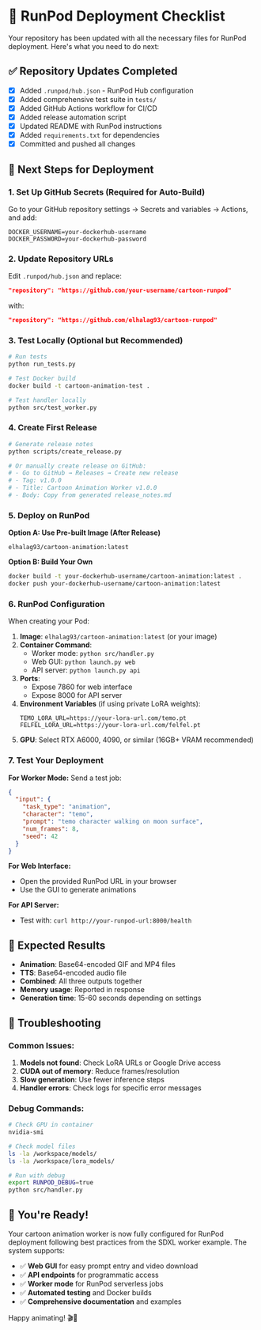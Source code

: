 # 🚀 RunPod Deployment Checklist

Your repository has been updated with all the necessary files for RunPod deployment. Here's what you need to do next:

## ✅ Repository Updates Completed

- [x] Added `.runpod/hub.json` - RunPod Hub configuration
- [x] Added comprehensive test suite in `tests/`
- [x] Added GitHub Actions workflow for CI/CD
- [x] Added release automation script
- [x] Updated README with RunPod instructions
- [x] Added `requirements.txt` for dependencies
- [x] Committed and pushed all changes

## 🔧 Next Steps for Deployment

### 1. Set Up GitHub Secrets (Required for Auto-Build)

Go to your GitHub repository settings → Secrets and variables → Actions, and add:

```
DOCKER_USERNAME=your-dockerhub-username
DOCKER_PASSWORD=your-dockerhub-password
```

### 2. Update Repository URLs

Edit `.runpod/hub.json` and replace:
```json
"repository": "https://github.com/your-username/cartoon-runpod"
```
with:
```json
"repository": "https://github.com/elhalag93/cartoon-runpod"
```

### 3. Test Locally (Optional but Recommended)

```bash
# Run tests
python run_tests.py

# Test Docker build
docker build -t cartoon-animation-test .

# Test handler locally
python src/test_worker.py
```

### 4. Create First Release

```bash
# Generate release notes
python scripts/create_release.py

# Or manually create release on GitHub:
# - Go to GitHub → Releases → Create new release
# - Tag: v1.0.0
# - Title: Cartoon Animation Worker v1.0.0
# - Body: Copy from generated release_notes.md
```

### 5. Deploy on RunPod

**Option A: Use Pre-built Image (After Release)**
```
elhalag93/cartoon-animation:latest
```

**Option B: Build Your Own**
```bash
docker build -t your-dockerhub-username/cartoon-animation:latest .
docker push your-dockerhub-username/cartoon-animation:latest
```

### 6. RunPod Configuration

When creating your Pod:

1. **Image**: `elhalag93/cartoon-animation:latest` (or your image)
2. **Container Command**: 
   - Worker mode: `python src/handler.py`
   - Web GUI: `python launch.py web`
   - API server: `python launch.py api`
3. **Ports**: 
   - Expose 7860 for web interface
   - Expose 8000 for API server
4. **Environment Variables** (if using private LoRA weights):
   ```
   TEMO_LORA_URL=https://your-lora-url.com/temo.pt
   FELFEL_LORA_URL=https://your-lora-url.com/felfel.pt
   ```
5. **GPU**: Select RTX A6000, 4090, or similar (16GB+ VRAM recommended)

### 7. Test Your Deployment

**For Worker Mode:**
Send a test job:
```json
{
  "input": {
    "task_type": "animation",
    "character": "temo",
    "prompt": "temo character walking on moon surface",
    "num_frames": 8,
    "seed": 42
  }
}
```

**For Web Interface:**
- Open the provided RunPod URL in your browser
- Use the GUI to generate animations

**For API Server:**
- Test with: `curl http://your-runpod-url:8000/health`

## 🎯 Expected Results

- **Animation**: Base64-encoded GIF and MP4 files
- **TTS**: Base64-encoded audio file
- **Combined**: All three outputs together
- **Memory usage**: Reported in response
- **Generation time**: 15-60 seconds depending on settings

## 🐛 Troubleshooting

### Common Issues:
1. **Models not found**: Check LoRA URLs or Google Drive access
2. **CUDA out of memory**: Reduce frames/resolution
3. **Slow generation**: Use fewer inference steps
4. **Handler errors**: Check logs for specific error messages

### Debug Commands:
```bash
# Check GPU in container
nvidia-smi

# Check model files
ls -la /workspace/models/
ls -la /workspace/lora_models/

# Run with debug
export RUNPOD_DEBUG=true
python src/handler.py
```

## 🎉 You're Ready!

Your cartoon animation worker is now fully configured for RunPod deployment following best practices from the SDXL worker example. The system supports:

- ✅ **Web GUI** for easy prompt entry and video download
- ✅ **API endpoints** for programmatic access
- ✅ **Worker mode** for RunPod serverless jobs
- ✅ **Automated testing** and Docker builds
- ✅ **Comprehensive documentation** and examples

Happy animating! 🎬🚀 